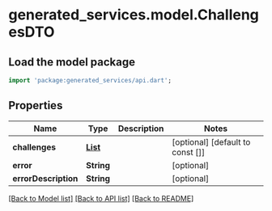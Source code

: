 # generated_services.model.ChallengesDTO

## Load the model package
```dart
import 'package:generated_services/api.dart';
```

## Properties
Name | Type | Description | Notes
------------ | ------------- | ------------- | -------------
**challenges** | [**List<Challenge>**](Challenge.md) |  | [optional] [default to const []]
**error** | **String** |  | [optional] 
**errorDescription** | **String** |  | [optional] 

[[Back to Model list]](../README.md#documentation-for-models) [[Back to API list]](../README.md#documentation-for-api-endpoints) [[Back to README]](../README.md)


